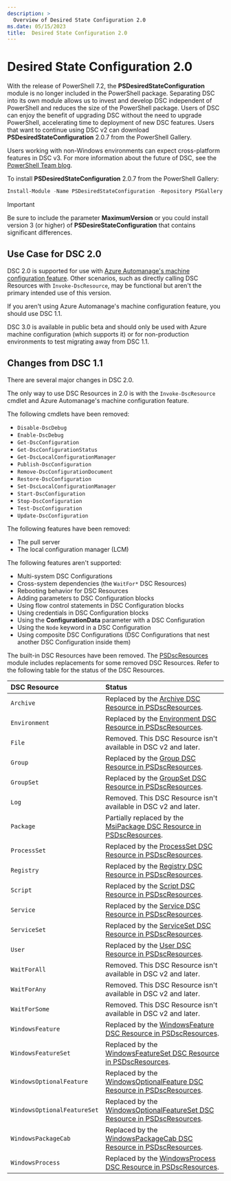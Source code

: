 ```yaml
---
description: >
  Overview of Desired State Configuration 2.0
ms.date: 05/15/2023
title:  Desired State Configuration 2.0
---
```

# Desired State Configuration 2.0

With the release of PowerShell 7.2, the **PSDesiredStateConfiguration** module is no longer included
in the PowerShell package. Separating DSC into its own module allows us to invest and develop DSC
independent of PowerShell and reduces the size of the PowerShell package. Users of DSC can enjoy
the benefit of upgrading DSC without the need to upgrade PowerShell, accelerating time to deployment
of new DSC features. Users that want to continue using DSC v2 can download
**PSDesiredStateConfiguration** 2.0.7 from the PowerShell Gallery.

Users working with non-Windows environments can expect cross-platform features in DSC v3. For more
information about the future of DSC, see the [PowerShell Team blog][01].

To install **PSDesiredStateConfiguration** 2.0.7 from the PowerShell Gallery:

```powershell
Install-Module -Name PSDesiredStateConfiguration -Repository PSGallery -MaximumVersion 2.99
```

> [!IMPORTANT]
> Be sure to include the parameter **MaximumVersion** or you could install version 3 (or higher) of
> **PSDesireStateConfiguration** that contains significant differences.

## Use Case for DSC 2.0

DSC 2.0 is supported for use with [Azure Automanage's machine configuration feature][02]. Other
scenarios, such as directly calling DSC Resources with `Invoke-DscResource`, may be functional but
aren't the primary intended use of this version.

If you aren't using Azure Automanage's machine configuration feature, you should use DSC 1.1.

DSC 3.0 is available in public beta and should only be used with Azure machine configuration (which
supports it) or for non-production environments to test migrating away from DSC 1.1.

## Changes from DSC 1.1

There are several major changes in DSC 2.0.

The only way to use DSC Resources in 2.0 is with the `Invoke-DscResource` cmdlet and Azure
Automanage's machine configuration feature.

The following cmdlets have been removed:

- `Disable-DscDebug`
- `Enable-DscDebug`
- `Get-DscConfiguration`
- `Get-DscConfigurationStatus`
- `Get-DscLocalConfigurationManager`
- `Publish-DscConfiguration`
- `Remove-DscConfigurationDocument`
- `Restore-DscConfiguration`
- `Set-DscLocalConfigurationManager`
- `Start-DscConfiguration`
- `Stop-DscConfiguration`
- `Test-DscConfiguration`
- `Update-DscConfiguration`

The following features have been removed:

- The pull server
- The local configuration manager (LCM)

The following features aren't supported:

- Multi-system DSC Configurations
- Cross-system dependencies (the `WaitFor*` DSC Resources)
- Rebooting behavior for DSC Resources
- Adding parameters to DSC Configuration blocks
- Using flow control statements in DSC Configuration blocks
- Using credentials in DSC Configuration blocks
- Using the **ConfigurationData** parameter with a DSC Configuration
- Using the `Node` keyword in a DSC Configuration
- Using composite DSC Configurations (DSC Configurations that nest another DSC Configuration inside
  them)

The built-in DSC Resources have been removed. The [PSDscResources][03] module includes replacements
for some removed DSC Resources. Refer to the following table for the status of the DSC
Resources.

|        DSC Resource         |                                     Status                                      |
| :-------------------------- | :------------------------------------------------------------------------------ |
| `Archive`                   | Replaced by the [Archive DSC Resource in PSDscResources][04].                   |
| `Environment`               | Replaced by the [Environment DSC Resource in PSDscResources][05].               |
| `File`                      | Removed. This DSC Resource isn't available in DSC v2 and later.                 |
| `Group`                     | Replaced by the [Group DSC Resource in PSDscResources][06].                     |
| `GroupSet`                  | Replaced by the [GroupSet DSC Resource in PSDscResources][07].                  |
| `Log`                       | Removed. This DSC Resource isn't available in DSC v2 and later.                 |
| `Package`                   | Partially replaced by the [MsiPackage DSC Resource in PSDscResources][08].      |
| `ProcessSet`                | Replaced by the [ProcessSet DSC Resource in PSDscResources][09].                |
| `Registry`                  | Replaced by the [Registry DSC Resource in PSDscResources][10].                  |
| `Script`                    | Replaced by the [Script DSC Resource in PSDscResources][11].                    |
| `Service`                   | Replaced by the [Service DSC Resource in PSDscResources][12].                   |
| `ServiceSet`                | Replaced by the [ServiceSet DSC Resource in PSDscResources][13].                |
| `User`                      | Replaced by the [User DSC Resource in PSDscResources][14].                      |
| `WaitForAll`                | Removed. This DSC Resource isn't available in DSC v2 and later.                 |
| `WaitForAny`                | Removed. This DSC Resource isn't available in DSC v2 and later.                 |
| `WaitForSome`               | Removed. This DSC Resource isn't available in DSC v2 and later.                 |
| `WindowsFeature`            | Replaced by the [WindowsFeature DSC Resource in PSDscResources][15].            |
| `WindowsFeatureSet`         | Replaced by the [WindowsFeatureSet DSC Resource in PSDscResources][16].         |
| `WindowsOptionalFeature`    | Replaced by the [WindowsOptionalFeature DSC Resource in PSDscResources][17].    |
| `WindowsOptionalFeatureSet` | Replaced by the [WindowsOptionalFeatureSet DSC Resource in PSDscResources][18]. |
| `WindowsPackageCab`         | Replaced by the [WindowsPackageCab DSC Resource in PSDscResources][19].         |
| `WindowsProcess`            | Replaced by the [WindowsProcess DSC Resource in PSDscResources][20].            |

<!-- Reference Links -->

[01]: https://devblogs.microsoft.com/powershell/powershell-team-2021-investments/#dsc-for-powershell-7
[02]: /azure/governance/machine-configuration/overview
[03]: ./reference/PSDscResources/overview.md
[04]: ./reference/PSDscResources/Resources/Archive/Archive.md
[05]: ./reference/PSDscResources/Resources/Environment/Environment.md
[06]: ./reference/PSDscResources/Resources/Group/Group.md
[07]: ./reference/PSDscResources/Resources/GroupSet/GroupSet.md
[08]: ./reference/PSDscResources/Resources/MsiPackage/MsiPackage.md
[09]: ./reference/PSDscResources/Resources/ProcessSet/ProcessSet.md
[10]: ./reference/PSDscResources/Resources/Registry/Registry.md
[11]: ./reference/PSDscResources/Resources/Script/Script.md
[12]: ./reference/PSDscResources/Resources/Service/Service.md
[13]: ./reference/PSDscResources/Resources/ServiceSet/ServiceSet.md
[14]: ./reference/PSDscResources/Resources/User/User.md
[15]: ./reference/PSDscResources/Resources/WindowsFeature/WindowsFeature.md
[16]: ./reference/PSDscResources/Resources/WindowsFeatureSet/WindowsFeatureSet.md
[17]: ./reference/PSDscResources/Resources/WindowsOptionalFeature/WindowsOptionalFeature.md
[18]: ./reference/PSDscResources/Resources/WindowsOptionalFeatureSet/WindowsOptionalFeatureSet.md
[19]: ./reference/PSDscResources/Resources/WindowsPackageCab/WindowsPackageCab.md
[20]: ./reference/PSDscResources/Resources/WindowsProcess/WindowsProcess.md

